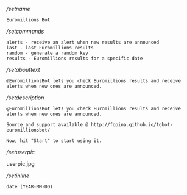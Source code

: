 */setname*

```
Euromillions Bot
```

*/setcommands*

```
alerts - receive an alert when new results are announced
last - last Euromillions results
random - generate a random key
results - Euromillions results for a specific date
```

*/setabouttext*

```
@EuromillionsBot lets you check Euromillions results and receive alerts when new ones are announced.
```

*/setdescription*

```
@EuromillionsBot lets you check Euromillions results and receive alerts when new ones are announced.

Source and support available @ http://fopina.github.io/tgbot-euromillionsbot/

Now, hit "Start" to start using it.
```

*/setuserpic*

userpic.jpg

*/setinline*

```
date (YEAR-MM-DD)
```
